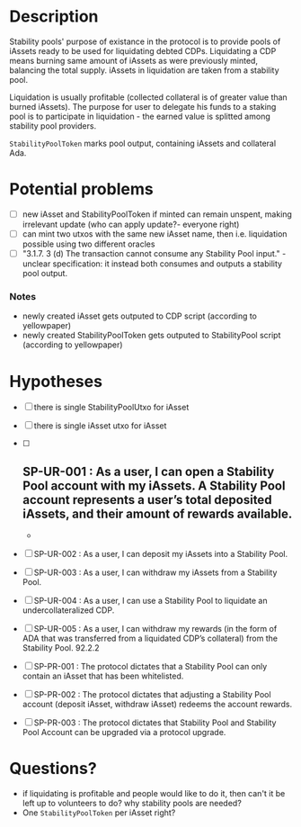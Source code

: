 
# Description

Stability pools' purpose of existance in the protocol is to provide pools of iAssets ready to be used for liquidating debted CDPs.
Liquidating a CDP means burning same amount of iAssets as were previously minted, balancing the total supply. iAssets in liquidation are taken from a stability pool.

Liquidation is usually profitable (collected collateral is of greater value than burned iAssets). The purpose for user to delegate his funds to a staking pool is to participate in liquidation - the earned value is splitted among stability pool providers.

`StabilityPoolToken` marks pool output, containing iAssets and collateral Ada.

# Potential problems
 - [ ] new iAsset and StabilityPoolToken if minted can remain unspent, making irrelevant update (who can apply update?- everyone right)
 - [ ] can mint two utxos with the same new iAsset name, then i.e. liquidation possible using two different oracles
 - [ ] "3.1.7. 3 (d) The transaction cannot consume any Stability Pool input." - unclear specification: it instead both consumes and outputs a stability pool output.

### Notes
 - newly created iAsset gets outputed to CDP script (according to yellowpaper)
 - newly created StabilityPoolToken gets outputed to StabilityPool script (according to yellowpaper)

# Hypotheses
 - [ ] there is single StabilityPoolUtxo for iAsset
 - [ ] there is single iAsset utxo for iAsset

 - [ ] SP-UR-001 : As a user, I can open a Stability Pool account with my iAssets. A Stability Pool account
represents a user’s total deposited iAssets, and their amount of rewards available.
     - 
     - 
 - [ ] SP-UR-002 : As a user, I can deposit my iAssets into a Stability Pool.
 - [ ] SP-UR-003 : As a user, I can withdraw my iAssets from a Stability Pool.
 - [ ] SP-UR-004 : As a user, I can use a Stability Pool to liquidate an undercollateralized CDP.
 - [ ] SP-UR-005 : As a user, I can withdraw my rewards (in the form of ADA that was transferred from a
liquidated CDP’s collateral) from the Stability Pool.
92.2.2
 - [ ] SP-PR-001 : The protocol dictates that a Stability Pool can only contain an iAsset that has been
    whitelisted.
 - [ ] SP-PR-002 : The protocol dictates that adjusting a Stability Pool account (deposit iAsset, withdraw
iAsset) redeems the account rewards.
 - [ ] SP-PR-003 : The protocol dictates that Stability Pool and Stability Pool Account can be upgraded via
a protocol upgrade.

# Questions?
 
 - if liquidating is profitable and people would like to do it, then can't it be left up to volunteers to do? why stability pools are needed?
 - One `StabilityPoolToken` per iAsset right?